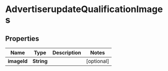 # AdvertiserupdateQualificationImages

## Properties
Name | Type | Description | Notes
------------ | ------------- | ------------- | -------------
**imageId** | **String** |  |  [optional]
